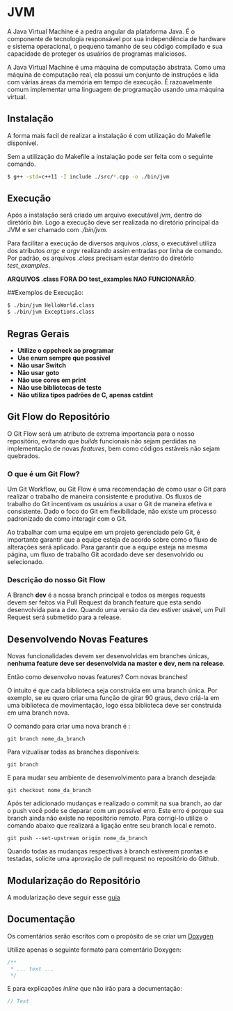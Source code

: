 # JVM

A Java Virtual Machine é a pedra angular da plataforma Java. É o componente de tecnologia responsável por sua independência de hardware e sistema operacional, o pequeno tamanho de seu código compilado e sua capacidade de proteger os usuários de programas maliciosos.

A Java Virtual Machine é uma máquina de computação abstrata. Como uma máquina de computação real, ela possui um conjunto de instruções e lida com várias áreas da memória em tempo de execução. É razoavelmente comum implementar uma linguagem de programação usando uma máquina virtual.

## Instalação

A forma mais facil de realizar a instalação é com utilização do Makefile disponível.

Sem a utilização do Makefile a instalação pode ser feita com o seguinte comando.

```bash
$ g++ -std=c++11 -I include ./src/*.cpp -o ./bin/jvm
```

## Execução

Após a instalação será criado um arquivo executável _jvm_, dentro do diretório _bin_. Logo a execução deve ser realizada no diretório principal da JVM e ser chamado com _./bin/jvm_.

Para facilitar a execução de diversos arquivos _.class_, o executável utiliza dos atributos _argc_ e _argv_ realizando assim entradas por linha de comando. Por padrão, os arquivos _.class_ precisam estar dentro do diretório _test_examples_.

 **ARQUIVOS .class FORA DO test_examples NAO FUNCIONARÃO**.

##Exemplos de Execução:

```bash
$ ./bin/jvm HelloWorld.class
$ ./bin/jvm Exceptions.class
```
## Regras Gerais

* **Utilize o cppcheck ao programar**
* **Use enum sempre que possivel**
* **Não usar Switch**
* **Não usar goto**
* **Não use cores em print**
* **Não use bibliotecas de teste**
* **Não utiliza tipos padrões de C, apenas cstdint**

## Git Flow do Repositório

O Git Flow será um atributo de extrema importancia para o nosso repositório, evitando que _builds_ funcionais não sejam perdidas na implementação de novas _features_, bem como códigos estáveis não sejam quebrados.

### O que é um Git Flow?

Um Git Workflow, ou Git Flow é uma recomendação de como usar o Git para realizar o trabalho de maneira consistente e produtiva. Os fluxos de trabalho do Git incentivam os usuários a usar o Git de maneira efetiva e consistente. Dado o foco do Git em flexibilidade, não existe um processo padronizado de como interagir com o Git.

Ao trabalhar com uma equipe em um projeto gerenciado pelo Git, é importante garantir que a equipe esteja de acordo sobre como o fluxo de alterações será aplicado. Para garantir que a equipe esteja na mesma página, um fluxo de trabalho Git acordado deve ser desenvolvido ou selecionado.

### Descrição do nosso Git Flow

A Branch **dev** é a nossa branch principal e todos os merges requests devem ser feitos via Pull Request da branch feature que esta sendo desenvolvida para a dev. Quando uma versão da dev estiver usável, um Pull Request será submetido para a release.

## Desenvolvendo Novas Features

Novas funcionalidades devem ser desenvolvidas em branches únicas, **nenhuma feature deve ser desenvolvida na master e dev, nem na release**.

Então como desenvolvo novas features? Com novas branches!

O intuito é que cada biblioteca seja construida em uma branch única. Por exemplo, se eu quero criar uma função de girar 90 graus, devo criá-la em uma biblioteca de movimentação, logo essa biblioteca deve ser construida em uma branch nova.

O comando para criar uma nova branch é :

```git
git branch nome_da_branch
```

Para vizualisar todas as branches disponíveis:

```git
git branch
```

E para mudar seu ambiente de desenvolvimento para a branch desejada:
```git
git checkout nome_da_branch
````

Após ter adicionado mudanças e realizado o commit na sua branch, ao dar o push você pode se deparar com um possível erro. Este erro é porque sua branch ainda não existe no repositório remoto. Para corrigí-lo utilize o comando abaixo que realizará a ligação entre seu branch local e remoto.
````git
git push --set-upstream origin nome_da_branch
````

Quando todas as mudanças respectivas à branch estiverem prontas e testadas, solicite uma aprovação de pull request no repositório do Github.

## Modularização do Repositório

A modularização deve seguir esse [guia](https://hiltmon.com/blog/2013/07/03/a-simple-c-plus-plus-project-structure/)

## Documentação

Os comentários serão escritos com o propósito de se criar um [Doxygen](http://www.doxygen.nl/manual/docblocks.html)

Utilize apenas o seguinte formato para comentário Doxygen:
```c
/**
 * ... text ...
 */
 ```

 E para explicações _inline_ que não irão para a documentação:
 ```c
 // Text
 ```
